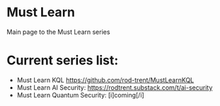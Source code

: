 # Must Learn
Main page to the Must Learn series

# Current series list: 

* Must Learn KQL https://github.com/rod-trent/MustLearnKQL
* Must Learn AI Security: https://rodtrent.substack.com/t/ai-security
* Must Learn Quantum Security: [i]coming[/i]
